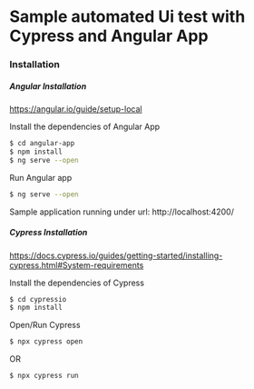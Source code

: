 # Sample automated Ui test with Cypress and Angular App

### Installation

##### Angular Installation
https://angular.io/guide/setup-local

Install the dependencies of Angular App
```sh
$ cd angular-app
$ npm install 
$ ng serve --open
```
Run Angular app
```sh
$ ng serve --open
```
Sample application running under url: http://localhost:4200/

##### Cypress Installation
https://docs.cypress.io/guides/getting-started/installing-cypress.html#System-requirements

Install the dependencies of Cypress
```sh
$ cd cypressio
$ npm install 
```
Open/Run Cypress
```sh
$ npx cypress open 
```
OR
```sh
$ npx cypress run
```




